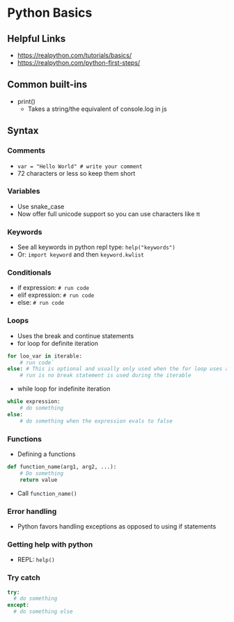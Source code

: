 # Python Basics

## Helpful Links
- https://realpython.com/tutorials/basics/
- https://realpython.com/python-first-steps/

## Common built-ins
- print()
  - Takes a string/the equivalent of console.log in js

## Syntax

### Comments
- `var = "Hello World" # write your comment`
- 72 characters or less so keep them short

### Variables
- Use snake_case
- Now offer full unicode support so you can use characters like π

### Keywords
- See all keywords in python repl type: `help("keywords")`
- Or: `import keyword` and then `keyword.kwlist`

### Conditionals
- if expression:
      `# run code`
- elif expression:
      `# run code`
- else:
      `# run code`

### Loops
- Uses the break and continue statements
- for loop for definite iteration
```python
for loo_var in iterable:
    # run code`
else: # This is optional and usually only used when the for loop uses a break statement
    # run is no break statement is used during the iterable
```
- while loop for indefinite iteration
```python
while expression:
    # do something
else:
    # do something when the expression evals to false
```

### Functions
- Defining a functions
```python
def function_name(arg1, arg2, ...):
    # Do something
    return value
```
- Call `function_name()`

### Error handling
- Python favors handling exceptions as opposed to using if statements

### Getting help with python
- REPL: `help()`

### Try catch
```python
try:
  # do something
except:
  # do something else
```
